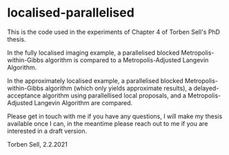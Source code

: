 # localised-parallelised

This is the code used in the experiments of Chapter 4 of Torben Sell's PhD thesis.

In the fully localised imaging example, a parallelised blocked Metropolis-within-Gibbs algorithm is compared to a Metropolis-Adjusted Langevin Algorithm.

In the approximately localised example, a parallelised blocked Metropolis-within-Gibbs algorithm (which only yields approximate results), a delayed-acceptance algorithm using parallellised local proposals, and a Metropolis-Adjusted Langevin Algorithm are compared.

Please get in touch with me if you have any questions, I will make my thesis available once I can, in the meantime please reach out to me if you are interested in a draft version.


Torben Sell, 2.2.2021
